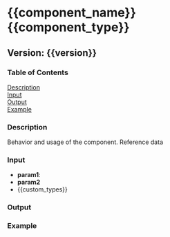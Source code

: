 # {{component_name}} {{component_type}}

## Version: {{version}}

### Table of Contents  
[Description](#description)  
[Input](#Input)  
[Output](#Output)  
[Example](#Example)

### Description

Behavior and usage of the component. Reference data
### Input

- **param1**: 
- **param2**
- {{custom_types}}

### Output

### Example

